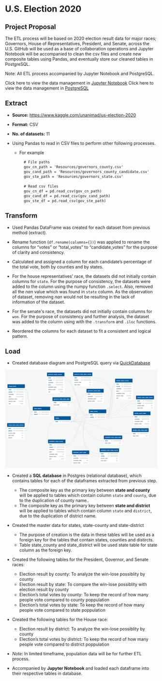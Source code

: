 # U.S. Election 2020 

## Project Proposal

The ETL process will be based on 2020 election result data for major races; Governors, House of Representatives, President, and Senate, across the U.S. GitHub will be used as a base of collaboration operations and Jupyter Notebook will be accompanied to clean the csv files and create new composite tables using Pandas, and eventually store our cleaned tables in PostgreSQL.

Note: All ETL process accompanied by Jupyter Notebook and PostgreSQL. 

Click here to view the data management in [Jupyter Notebook](https://nbviewer.jupyter.org/github/LeeProut/ETL-project/blob/main/election2020.ipynb)
Click here to view the data management in [PostgreSQL](schemas.sql)

## Extract

- **Source:** https://www.kaggle.com/unanimad/us-election-2020
- **Format:** CSV
- **No. of datasets:** 11 

- Using Pandas to read in CSV files to perform other following processes.

    * For example

            # File paths
            gov_cn_path = 'Resources/governors_county.csv'
            gov_cand_path = 'Resources/governors_county_candidate.csv'
            gov_ste_path = 'Resources/governors_state.csv'
        
            # Read csv files
            gov_cn_df = pd.read_csv(gov_cn_path)
            gov_cand_df = pd.read_csv(gov_cand_path)
            gov_ste_df = pd.read_csv(gov_ste_path)
        

## Transform

- Used Pandas DataFrame was created for each dataset from previous method (extract).

- Rename function (`df.rename(columns={})`) was applied to rename the columns for “votes” or “total_votes” to “candidate_votes” for the purpose of clarity and consistency.

- Calculated and assigned a column for each candidate’s percentage of the total vote, both by counties and by states. 

- For the house representatives' race, the datasets did not initially contain columns for `state`. For the purpose of consistency, the datasets were added to the column using the numpy function `.select`. Also, removed all the *nan* value which was found in `state` column. As the observation of dataset, removing *nan* would not be resulting in the lack of information of the dataset.

- For the senate's race, the datasets did not initially contain columns for `won`. For the purpose of consistency and further analysis, the dataset was added to the column using with the `.transform` and `.iloc` functions. 

- Reordered the columns for each dataset to fit a consistent and logical pattern. 

## Load

- Created database diagram and PostgreSQL query via [QuickDatabase](https://app.quickdatabasediagrams.com/#/d/Vj5DcU)

<p align="center">
  <img src="Images/QuickDBD-election_dbd.png">
</p>

- Created a **SQL database** in Postgres (relational database), which contains tables for each of the dataframes extracted from previous step.

    * The composite key as the primary key between **state and county** will be applied to tables which contain column `state` and `county`, due to the duplication of county name..
    * The composite key as the primary key between **state and district** will be applied to tables which contain column `state` and `district`, due to the duplication of district name.

- Created the master data for states, state-county and state-district

    * The purpose of creation is the data in these tables will be used as a foreign key for the tables that contain states, counties and distircts.
    * Table state_county and state_district will be used state table for state column as the foreign key.
    
- Created the following tables for the President, Governor, and Senate races: 

    * Election result by county: To analyze the win-lose possiblity by county
    * Election result by state: To compare the win-lose possiblity with election result by county
    * Election’s total votes by county: To keep the record of how many people vote compared to county poppulation 
    * Election’s total votes by state: To keep the record of how many people vote compared to state poppulation

- Created the following tables for the House race: 

    * Election result by district: To analyze the win-lose possiblity by county
    * Election’s total votes by district: To keep the record of how many people vote compared to district poppulation

- *Note:* In limited timeframe, population data will be for further ETL process. 

- Accompanied by **Jupyter Notebook** and loaded each dataframe into their respective tables in database.


